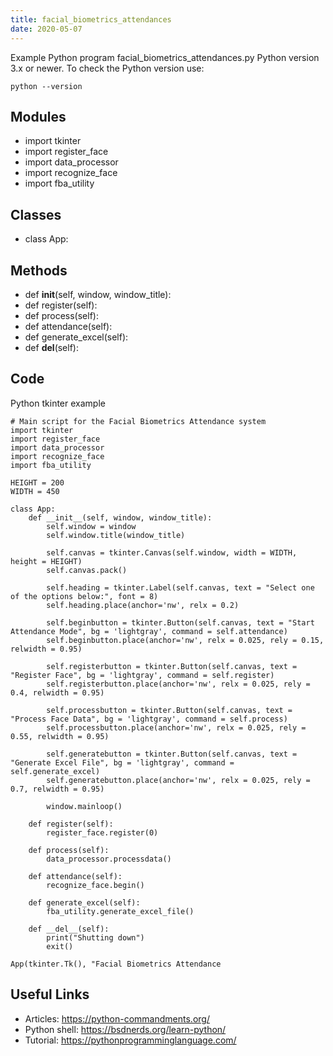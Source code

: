 ```yaml
---
title: facial_biometrics_attendances
date: 2020-05-07
---
```

Example Python program facial_biometrics_attendances.py
Python version 3.x or newer.
To check the Python version use:

    python --version

## Modules

* import tkinter
* import register_face
* import data_processor
* import recognize_face
* import fba_utility

## Classes

* class App:

## Methods

* def __init__(self, window, window_title):
* def register(self):
* def process(self):
* def attendance(self):
* def generate_excel(self):
* def __del__(self):

## Code

Python tkinter example

    # Main script for the Facial Biometrics Attendance system
    import tkinter
    import register_face
    import data_processor
    import recognize_face
    import fba_utility
    
    HEIGHT = 200
    WIDTH = 450
    
    class App:
        def __init__(self, window, window_title):
            self.window = window
            self.window.title(window_title)
            
            self.canvas = tkinter.Canvas(self.window, width = WIDTH, height = HEIGHT)
            self.canvas.pack()
    
            self.heading = tkinter.Label(self.canvas, text = "Select one of the options below:", font = 8)
            self.heading.place(anchor='nw', relx = 0.2)
    
            self.beginbutton = tkinter.Button(self.canvas, text = "Start Attendance Mode", bg = 'lightgray', command = self.attendance)
            self.beginbutton.place(anchor='nw', relx = 0.025, rely = 0.15, relwidth = 0.95)
    
            self.registerbutton = tkinter.Button(self.canvas, text = "Register Face", bg = 'lightgray', command = self.register)
            self.registerbutton.place(anchor='nw', relx = 0.025, rely = 0.4, relwidth = 0.95)
            
            self.processbutton = tkinter.Button(self.canvas, text = "Process Face Data", bg = 'lightgray', command = self.process)
            self.processbutton.place(anchor='nw', relx = 0.025, rely = 0.55, relwidth = 0.95)
    
            self.generatebutton = tkinter.Button(self.canvas, text = "Generate Excel File", bg = 'lightgray', command = self.generate_excel)
            self.generatebutton.place(anchor='nw', relx = 0.025, rely = 0.7, relwidth = 0.95)
    
            window.mainloop()
    
        def register(self):
            register_face.register(0)
    
        def process(self):
            data_processor.processdata()
    
        def attendance(self):
            recognize_face.begin()
    
        def generate_excel(self):
            fba_utility.generate_excel_file()
    
        def __del__(self):
            print("Shutting down")
            exit()
    
    App(tkinter.Tk(), "Facial Biometrics Attendance

## Useful Links

- Articles: https://python-commandments.org/
- Python shell: https://bsdnerds.org/learn-python/
- Tutorial: https://pythonprogramminglanguage.com/
